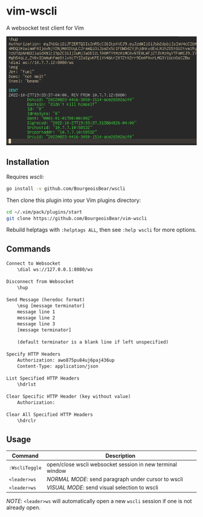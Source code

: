 # vim-wscli

A websocket test client for Vim

![sample session](wscli_example.gif)

## Installation

Requires *wscli*:
```sh
go install -v github.com/BourgeoisBear/wscli
```

Then clone this plugin into your Vim plugins directory:
```sh
cd ~/.vim/pack/plugins/start
git clone https://github.com/BourgeoisBear/vim-wscli
```
Rebuild helptags with `:helptags ALL`, then see `:help wscli` for more options.

## Commands
```
Connect to Websocket
	\dial ws://127.0.0.1:8080/ws

Disconnect from Websocket
	\hup

Send Message (heredoc format)
	\msg [message terminator]
	message line 1
	message line 2
	message line 3
	[message terminator]

	(default terminator is a blank line if left unspecified)

Specify HTTP Headers
	Authorization: awo875pu84uj6paj436up
	Content-Type: application/json

List Specified HTTP Headers
	\hdrlst

Clear Specific HTTP Header (key without value)
	Authorization:

Clear All Specified HTTP Headers
	\hdrclr
```

## Usage

| Command        | Description                                               |
| -------------- | --------------------------------------------------------- |
| `:WscliToggle` | open/close wscli websocket session in new terminal window |
| `<leader>ws`   | *NORMAL MODE*: send paragraph under cursor to wscli       |
| `<leader>ws`   | *VISUAL MODE*: send visual selection to wscli             |

*NOTE*: `<leader>ws` will automatically open a new `wscli` session if one is not already open.
